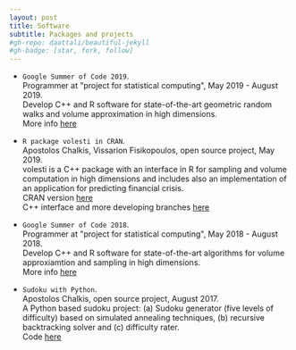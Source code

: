 ```yaml
---
layout: post
title: Software
subtitle: Packages and projects
#gh-repo: daattali/beautiful-jekyll
#gh-badge: [star, fork, follow]
---  
```


- `Google Summer of Code 2019`.  
Programmer at "project for statistical computing", May 2019 - August 2019.  
Develop C++ and R software for state-of-the-art geometric random walks and volume approximation in high dimensions.  
More info [here](https://summerofcode.withgoogle.com/projects/4674018118991872)  

- `R package volesti in CRAN`.  
Apostolos Chalkis, Vissarion Fisikopoulos, open source project, May 2019.  
volesti is a C++ package with an interface in R for sampling and volume computation in high dimensions and includes also an implementation of an application for predicting financial crisis.  
CRAN version [here](https://CRAN.R-project.org/package=volesti)  
C++ interface and more developing branches [here](https://github.com/GeomScale/volume_approximation)  

- `Google Summer of Code 2018`.  
Programmer at "project for statistical computing", May 2018 - August 2018.  
Develop C++ and R software for state-of-the-art algorithms for volume approxiamtion and sampling in high dimensions.  
More info [here](https://summerofcode.withgoogle.com/archive/2018/projects/5477184021987328/)  

- `Sudoku with Python`.  
Apostolos Chalkis, open source project, August 2017.  
A Python based sudoku project: (a) Sudoku generator (five levels of difficulty) based on simulated annealing techniques, (b) recursive backtracking solver and (c) difficulty rater.  
Code [here](https://github.com/BurnYourPc/Sudoku)  

